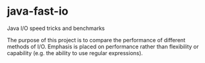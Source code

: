 java-fast-io
============

Java I/O speed tricks and benchmarks

The purpose of this project is to compare the performance of different methods of I/O. Emphasis is placed on performance rather than flexibility or capability (e.g. the ability to use regular expressions).
